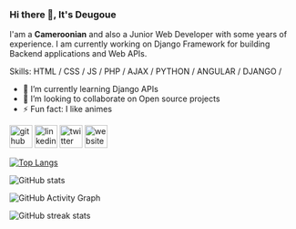### Hi there 👋, It's Deugoue
I'am a **Cameroonian** and also a Junior Web Developer with some years of experience. I am currently working on Django Framework for building Backend applications and Web APIs. 

Skills:  HTML / CSS / JS / PHP / AJAX / PYTHON / ANGULAR / DJANGO /

- 🌱 I’m currently learning Django APIs 
- 👯 I’m looking to collaborate on Open source projects 
- ⚡ Fun fact: I like animes 


[<img src='https://cdn.jsdelivr.net/npm/simple-icons@3.0.1/icons/github.svg' alt='github' height='40'>](https://github.com/duclairdeugoue)  [<img src='https://cdn.jsdelivr.net/npm/simple-icons@3.0.1/icons/linkedin.svg' alt='linkedin' height='40'>](https://www.linkedin.com/in/duclairdeugoue/)  [<img src='https://cdn.jsdelivr.net/npm/simple-icons@3.0.1/icons/twitter.svg' alt='twitter' height='40'>](https://twitter.com/duclairdeugoue)  [<img src='https://cdn.jsdelivr.net/npm/simple-icons@3.0.1/icons/icloud.svg' alt='website' height='40'>](ducsoft.com)  

[![Top Langs](https://github-readme-stats.vercel.app/api/top-langs/?username=duclairdeugoue)](https://github.com/anuraghazra/github-readme-stats)

![GitHub stats](https://github-readme-stats.vercel.app/api?username=duclairdeugoue&show_icons=true&count_private=true)  

![GitHub Activity Graph](https://activity-graph.herokuapp.com/graph?username=duclairdeugoue)  

![GitHub streak stats](https://github-readme-streak-stats.herokuapp.com/?user=duclairdeugoue)  


